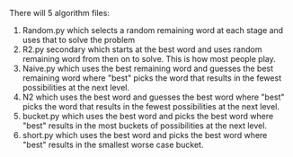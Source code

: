There will 5 algorithm files:
1. Random.py which selects a random remaining word at each stage and uses that to solve the problem
2. R2.py secondary which starts at the best word and uses random remaining word from then on to solve. This is how most people play.
3. Naive.py which uses the best remaining word and guesses the best remaining word where "best" picks the word that results in the fewest possibilities at the next level.
4. N2 which uses the best word and guesses the best word where "best" picks the word that results in the fewest possibilities at the next level.
5. bucket.py which uses the best word and picks the best word where "best" results in the most buckets of possibilities at the next level.
6. short.py which uses the best word and picks the best word where "best" results in the smallest worse case bucket.
